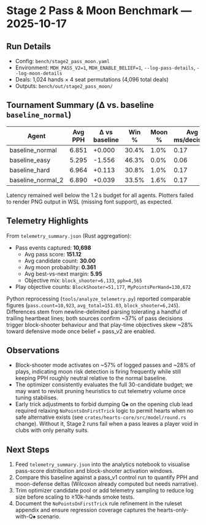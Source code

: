 # Stage 2 Pass & Moon Benchmark — 2025-10-17

## Run Details

- Config: `bench/stage2_pass_moon.yaml`
- Environment: `MDH_PASS_V2=1`, `MDH_ENABLE_BELIEF=1`, `--log-pass-details`, `--log-moon-details`
- Deals: 1,024 hands × 4 seat permutations (4,096 total deals)
- Outputs: `bench/out/stage2_pass_moon/`

## Tournament Summary (Δ vs. baseline `baseline_normal`)

| Agent | Avg PPH | Δ vs baseline | Win % | Moon % | Avg ms/decision | p-value |
|-------|---------|---------------|-------|--------|------------------|---------|
| baseline_normal | 6.851 | +0.000 | 30.4% | 1.0% | 0.17 | 1.000 |
| baseline_easy | 5.295 | -1.556 | 46.3% | 0.0% | 0.06 | <0.001 |
| baseline_hard | 6.964 | +0.113 | 30.8% | 1.0% | 0.17 | 0.601 |
| baseline_normal_2 | 6.890 | +0.039 | 33.5% | 1.6% | 0.17 | 0.899 |

Latency remained well below the 1.2 s budget for all agents. Plotters failed to render PNG output in WSL (missing font support), as expected.

## Telemetry Highlights

From `telemetry_summary.json` (Rust aggregation):

- Pass events captured: **10,698**
  - Avg pass score: **151.12**
  - Avg candidate count: **30.00**
  - Avg moon probability: **0.361**
  - Avg best-vs-next margin: **5.95**
  - Objective mix: `block_shooter=6,133`, `pph=4,565`
- Play objective counts: `BlockShooter=51,177`, `MyPointsPerHand=130,672`

Python reprocessing (`tools/analyze_telemetry.py`) reported comparable figures (`pass.count=10,923`, `avg_total=151.03`, `block_shooter=6,245`). Differences stem from newline-delimited parsing tolerating a handful of trailing heartbeat lines; both sources confirm ~37% of pass decisions trigger block-shooter behaviour and that play-time objectives skew ~28% toward defensive mode once belief + pass_v2 are enabled.

## Observations

- Block-shooter mode activates on ~57% of logged passes and ~28% of plays, indicating moon risk detection is firing frequently while still keeping PPH roughly neutral relative to the normal baseline.
- The optimizer consistently evaluates the full 30-candidate budget; we may want to revisit pruning heuristics to cut telemetry volume once tuning stabilises.
- Early trick adjustments to forbid dumping Q♠ on the opening club lead required relaxing `NoPointsOnFirstTrick` logic to permit hearts when no safe alternative exists (see `crates/hearts-core/src/model/round.rs` change). Without it, Stage 2 runs fail when a pass leaves a player void in clubs with only penalty suits.

## Next Steps

1. Feed `telemetry_summary.json` into the analytics notebook to visualise pass-score distribution and block-shooter activation windows.
2. Compare this baseline against a pass_v1 control run to quantify PPH and moon-defense deltas (Wilcoxon already computed but needs narrative).
3. Trim optimizer candidate pool or add telemetry sampling to reduce log size before scaling to ≥10k-hands smoke tests.
4. Document the `NoPointsOnFirstTrick` rule refinement in the ruleset appendix and ensure regression coverage captures the hearts-only-with-Q♠ scenario.
